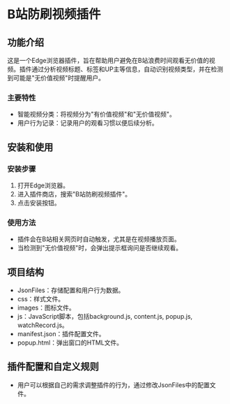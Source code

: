 # B站防刷视频插件

## 功能介绍
这是一个Edge浏览器插件，旨在帮助用户避免在B站浪费时间观看无价值的视频。插件通过分析视频标题、标签和UP主等信息，自动识别视频类型，并在检测到可能是"无价值视频"时提醒用户。

### 主要特性
- 智能视频分类：将视频分为"有价值视频"和"无价值视频"。
- 用户行为记录：记录用户的观看习惯以便后续分析。

## 安装和使用
### 安装步骤
1. 打开Edge浏览器。
2. 进入插件商店，搜索"B站防刷视频插件"。
3. 点击安装按钮。

### 使用方法
- 插件会在B站相关网页时自动触发，尤其是在视频播放页面。
- 当检测到"无价值视频"时，会弹出提示框询问是否继续观看。

## 项目结构
- JsonFiles：存储配置和用户行为数据。
- css：样式文件。
- images：图标文件。
- js：JavaScript脚本，包括background.js, content.js, popup.js, watchRecord.js。
- manifest.json：插件配置文件。
- popup.html：弹出窗口的HTML文件。

## 插件配置和自定义规则
- 用户可以根据自己的需求调整插件的行为，通过修改JsonFiles中的配置文件。
